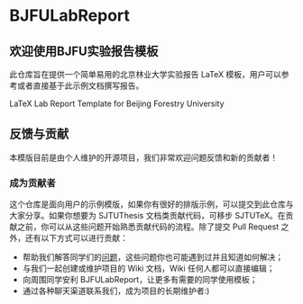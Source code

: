 # BJFULabReport

## 欢迎使用BJFU实验报告模板

此仓库旨在提供一个简单易用的北京林业大学实验报告 LaTeX 模板，用户可以参考或者直接基于此示例文档撰写报告。

LaTeX Lab Report Template for Beijing Forestry University

## 反馈与贡献

本模版目前是由个人维护的开源项目，我们非常欢迎问题反馈和新的贡献者！

### 成为贡献者
这个仓库是面向用户的示例模版，如果你有很好的排版示例，可以提交到此仓库与大家分享。如果你想要为 SJTUThesis 文档类贡献代码，可移步 SJTUTeX。在贡献之前，你可以从这些问题开始熟悉贡献代码的流程。除了提交 Pull Request 之外，还有以下方式可以进行贡献：

+ 帮助我们解答同学们的[问题](https://github.com/DeeDive/BJFULabReport/issues)，这些问题你也可能遇到过并且知道如何解决；
+ 与我们一起创建或维护项目的 Wiki 文档，Wiki 任何人都可以直接编辑；
+ 向周围同学安利 BJFULabReport，让更多有需要的同学使用模板；
+ 通过各种聊天渠道联系我们，成为项目的长期维护者:)
